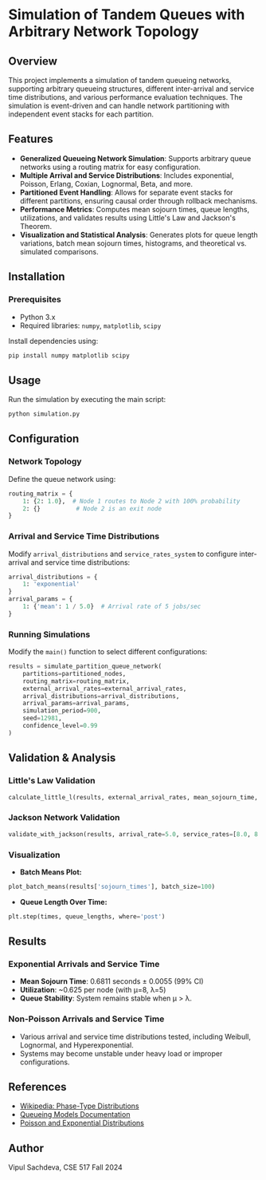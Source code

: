 # Simulation of Tandem Queues with Arbitrary Network Topology

## Overview
This project implements a simulation of tandem queueing networks, supporting arbitrary queueing structures, different inter-arrival and service time distributions, and various performance evaluation techniques. The simulation is event-driven and can handle network partitioning with independent event stacks for each partition.

## Features
- **Generalized Queueing Network Simulation**: Supports arbitrary queue networks using a routing matrix for easy configuration.
- **Multiple Arrival and Service Distributions**: Includes exponential, Poisson, Erlang, Coxian, Lognormal, Beta, and more.
- **Partitioned Event Handling**: Allows for separate event stacks for different partitions, ensuring causal order through rollback mechanisms.
- **Performance Metrics**: Computes mean sojourn times, queue lengths, utilizations, and validates results using Little's Law and Jackson's Theorem.
- **Visualization and Statistical Analysis**: Generates plots for queue length variations, batch mean sojourn times, histograms, and theoretical vs. simulated comparisons.

## Installation
### Prerequisites
- Python 3.x
- Required libraries: `numpy`, `matplotlib`, `scipy`

Install dependencies using:
```bash
pip install numpy matplotlib scipy
```

## Usage
Run the simulation by executing the main script:
```bash
python simulation.py
```

## Configuration
### Network Topology
Define the queue network using:
```python
routing_matrix = {
    1: {2: 1.0},  # Node 1 routes to Node 2 with 100% probability
    2: {}          # Node 2 is an exit node
}
```
### Arrival and Service Time Distributions
Modify `arrival_distributions` and `service_rates_system` to configure inter-arrival and service time distributions:
```python
arrival_distributions = {
    1: 'exponential'
}
arrival_params = {
    1: {'mean': 1 / 5.0}  # Arrival rate of 5 jobs/sec
}
```

### Running Simulations
Modify the `main()` function to select different configurations:
```python
results = simulate_partition_queue_network(
    partitions=partitioned_nodes,
    routing_matrix=routing_matrix,
    external_arrival_rates=external_arrival_rates,
    arrival_distributions=arrival_distributions,
    arrival_params=arrival_params,
    simulation_period=900,
    seed=12981,
    confidence_level=0.99
)
```

## Validation & Analysis
### Little's Law Validation
```python
calculate_little_l(results, external_arrival_rates, mean_sojourn_time, confidence_level=0.99)
```
### Jackson Network Validation
```python
validate_with_jackson(results, arrival_rate=5.0, service_rates=[8.0, 8.0], num_queues=2)
```

### Visualization
- **Batch Means Plot:**
```python
plot_batch_means(results['sojourn_times'], batch_size=100)
```
- **Queue Length Over Time:**
```python
plt.step(times, queue_lengths, where='post')
```

## Results
### Exponential Arrivals and Service Time
- **Mean Sojourn Time**: 0.6811 seconds ± 0.0055 (99% CI)
- **Utilization**: ~0.625 per node (with μ=8, λ=5)
- **Queue Stability**: System remains stable when μ > λ.

### Non-Poisson Arrivals and Service Time
- Various arrival and service time distributions tested, including Weibull, Lognormal, and Hyperexponential.
- Systems may become unstable under heavy load or improper configurations.

## References
- [Wikipedia: Phase-Type Distributions](https://en.wikipedia.org/wiki/Phase-type_distribution)
- [Queueing Models Documentation](https://qmodels.readthedocs.io/en/latest/mm1.html)
- [Poisson and Exponential Distributions](https://neurophysics.ucsd.edu/courses/physics_171/exponential.pdf)

## Author
Vipul Sachdeva, CSE 517 Fall 2024

